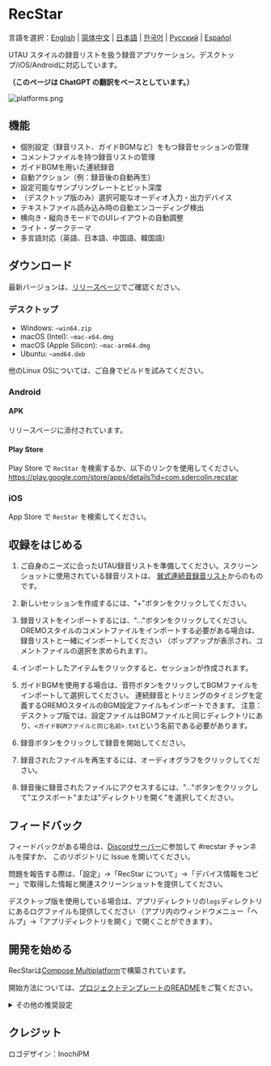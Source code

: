 # RecStar

言語を選択：[English](README.md) | [简体中文](README-zhCN.md) | [日本語](README-ja.md) | [한국어](README-ko.md) | [Русский](README-ru.md) | [Español](README-es.md)

UTAU スタイルの録音リストを扱う録音アプリケーション。デスクトップ/iOS/Androidに対応しています。

**（このページは ChatGPT の翻訳をベースとしています。）**

![platforms.png](readme_images/platforms.png)

## 機能

- 個別設定（録音リスト、ガイドBGMなど）をもつ録音セッションの管理
- コメントファイルを持つ録音リストの管理
- ガイドBGMを用いた連続録音
- 自動アクション（例：録音後の自動再生）
- 設定可能なサンプリングレートとビット深度
- （デスクトップ版のみ）選択可能なオーディオ入力・出力デバイス
- テキストファイル読み込み時の自動エンコーディング検出
- 横向き・縦向きモードでのUIレイアウトの自動調整
- ライト・ダークテーマ
- 多言語対応（英語、日本語、中国語、韓国語）

## ダウンロード

最新バージョンは、[リリースページ](https://github.com/sdercolin/recstar/releases)でご確認ください。

### デスクトップ

- Windows: `~win64.zip`
- macOS (Intel): `~mac-x64.dmg`
- macOS (Apple Silicon): `~mac-arm64.dmg`
- Ubuntu: `~amd64.deb`

他のLinux OSについては、ご自身でビルドを試みてください。

### Android

#### APK

リリースページに添付されています。

#### Play Store

Play Store で `RecStar` を検索するか、以下のリンクを使用してください。
https://play.google.com/store/apps/details?id=com.sdercolin.recstar

### iOS

App Store で `RecStar` を検索してください。

## 収録をはじめる

1. ご自身のニーズに合ったUTAU録音リストを準備してください。スクリーンショットに使用されている録音リストは、
[巽式連続音録音リスト](https://tatsu3.hateblo.jp/entry/ar426004)からのものです。

2. 新しいセッションを作成するには、"+"ボタンをクリックしてください。
3. 録音リストをインポートするには、"..."ボタンをクリックしてください。
OREMOスタイルのコメントファイルをインポートする必要がある場合は、録音リストと一緒にインポートしてください
（ポップアップが表示され、コメントファイルの選択を求められます）。
4. インポートしたアイテムをクリックすると、セッションが作成されます。
5. ガイドBGMを使用する場合は、音符ボタンをクリックしてBGMファイルをインポートして選択してください。
連続録音とトリミングのタイミングを定義するOREMOスタイルのBGM設定ファイルもインポートできます。
注意：デスクトップ版では、設定ファイルはBGMファイルと同じディレクトリにあり、`<ガイドBGMファイルと同じ名前>.txt`という名前である必要があります。
6. 録音ボタンをクリックして録音を開始してください。
7. 録音されたファイルを再生するには、オーディオグラフをクリックしてください。
8. 録音後に録音されたファイルにアクセスするには、"..."ボタンをクリックして"エクスポート"または"ディレクトリを開く"を選択してください。

## フィードバック

フィードバックがある場合は、[Discordサーバー](https://discord.gg/TyEcQ6P73y)に参加して #recstar チャンネルを探すか、
このリポジトリに Issue を開いてください。

問題を報告する際は、「設定」->「RecStar について」->「デバイス情報をコピー」で取得した情報と関連スクリーンショットを提供してください。

デスクトップ版を使用している場合は、アプリディレクトリの`logs`ディレクトリにあるログファイルも提供してください
（アプリ内のウィンドウメニュー「ヘルプ」->「アプリディレクトリを開く」で開くことができます）。

## 開発を始める

RecStarは[Compose Multiplatform](https://github.com/JetBrains/compose-jb)で構築されています。

開始方法については、[プロジェクトテンプレートのREADME](README-compose.md)をご覧ください。

<details>
<summary>その他の推奨設定</summary>

1. `Kotlin KDoc Formatter`プラグインをインストールし、以下の設定を使用してください。
   ![KDoc Formatter設定](readme_images/kdoc_settings.png)
2. コードをコミットする前に自動的にフォーマットする pre-commit hook を追加するために、
一度`./gradlew addKtlintFormatGitPreCommitHook`を実行してください。
3. 文字列定義ファイル（例：[StringsEnglish.kt](shared/src/commonMain/kotlin/ui/string/StringEnglish.kt)）で、Android
Studio のフォーマッターがワイルドカードインポートを単一インポートに常に変更してしまう場合は、
`ui.string` パッケージのワイルドカードインポートを許可するように設定を調整してください。

</details>

## クレジット

ロゴデザイン：InochiPM
